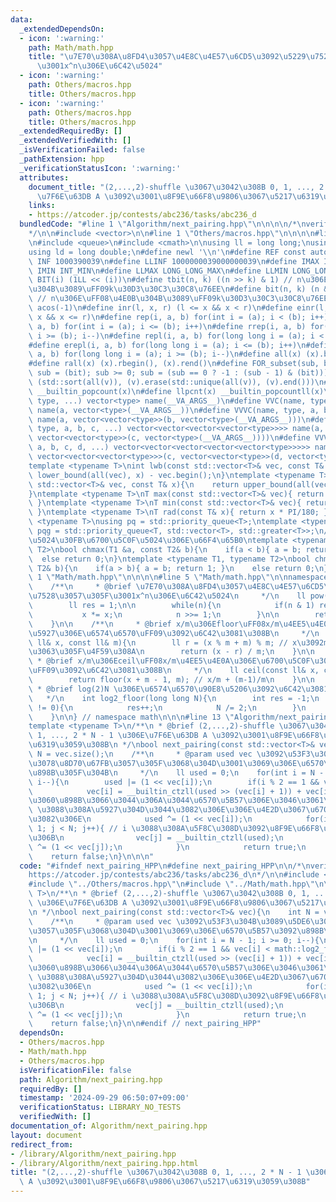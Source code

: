 ```yaml
---
data:
  _extendedDependsOn:
  - icon: ':warning:'
    path: Math/math.hpp
    title: "\u7E70\u308A\u8FD4\u3057\u4E8C\u4E57\u6CD5\u3092\u5229\u7528\u3057\u305F\
      \u3001x^n\u306E\u6C42\u5024"
  - icon: ':warning:'
    path: Others/macros.hpp
    title: Others/macros.hpp
  - icon: ':warning:'
    path: Others/macros.hpp
    title: Others/macros.hpp
  _extendedRequiredBy: []
  _extendedVerifiedWith: []
  _isVerificationFailed: false
  _pathExtension: hpp
  _verificationStatusIcon: ':warning:'
  attributes:
    document_title: "(2,...,2)-shuffle \u3067\u3042\u308B 0, 1, ..., 2 * N - 1 \u306E\
      \u7F6E\u63DB A \u3092\u3001\u8F9E\u66F8\u9806\u3067\u5217\u6319\u3059\u308B"
    links:
    - https://atcoder.jp/contests/abc236/tasks/abc236_d
  bundledCode: "#line 1 \"Algorithm/next_pairing.hpp\"\n\n\n\n/*\nverify\n\u30FBhttps://atcoder.jp/contests/abc236/tasks/abc236_d\n\
    */\n\n#include <vector>\n\n#line 1 \"Others/macros.hpp\"\n\n\n\n#line 5 \"Others/macros.hpp\"\
    \n#include <queue>\n#include <cmath>\n\nusing ll = long long;\nusing lll = __int128_t;\n\
    using ld = long double;\n#define newl '\\n'\n#define REF const auto&\n#define\
    \ INF 1000390039\n#define LLINF 1000000039000000039\n#define IMAX INT_MAX\n#define\
    \ IMIN INT_MIN\n#define LLMAX LONG_LONG_MAX\n#define LLMIN LONG_LONG_MIN\n#define\
    \ BIT(i) (1LL << (i))\n#define tbit(n, k) ((n >> k) & 1) // n\u306E\uFF08\u4E0A\
    \u304B\u3089\uFF09k\u30D3\u30C3\u30C8\u76EE\n#define bit(n, k) (n & (1LL << (k)))\
    \ // n\u306E\uFF08\u4E0B\u304B\u3089\uFF09k\u30D3\u30C3\u30C8\u76EE\n#define PI\
    \ acos(-1)\n#define inr(l, x, r) (l <= x && x < r)\n#define einr(l, x, r) (l <=\
    \ x && x <= r)\n#define rep(i, a, b) for(int i = (a); i < (b); i++)\n#define erep(i,\
    \ a, b) for(int i = (a); i <= (b); i++)\n#define rrep(i, a, b) for(int i = (a);\
    \ i >= (b); i--)\n#define repl(i, a, b) for(long long i = (a); i < (b); i++)\n\
    #define erepl(i, a, b) for(long long i = (a); i <= (b); i++)\n#define rrepl(i,\
    \ a, b) for(long long i = (a); i >= (b); i--)\n#define all(x) (x).begin(), (x).end()\n\
    #define rall(x) (x).rbegin(), (x).rend()\n#define FOR_subset(sub, bit) for (ll\
    \ sub = (bit); sub >= 0; sub = (sub == 0 ? -1 : (sub - 1) & (bit)))\n#define UNIQUE(v)\
    \ (std::sort(all(v)), (v).erase(std::unique(all(v)), (v).end()))\n#define pcnt(x)\
    \ __builtin_popcount(x)\n#define llpcnt(x) __builtin_popcountll(x)\n#define VC(name,\
    \ type, ...) vector<type> name(__VA_ARGS__)\n#define VVC(name, type, a, ...) vector<vector<type>>\
    \ name(a, vector<type>(__VA_ARGS__))\n#define VVVC(name, type, a, b, ...) vector<vector<vector<type>>>\
    \ name(a, vector<vector<type>>(b, vector<type>(__VA_ARGS__)))\n#define VVVVC(name,\
    \ type, a, b, c, ...) vector<vector<vector<vector<type>>>> name(a, vector<vector<vector<type>>>(b,\
    \ vector<vector<type>>(c, vector<type>(__VA_ARGS__))))\n#define VVVVVC(name, type,\
    \ a, b, c, d, ...) vector<vector<vector<vector<vector<type>>>>> name(a, vector<vector<vector<vector<type>>>>(b,\
    \ vector<vector<vector<type>>>(c, vector<vector<type>>(d, vector<type>(__VA_ARGS__)))));\n\
    template <typename T>\nint lwb(const std::vector<T>& vec, const T& x){\n    return\
    \ lower_bound(all(vec), x) - vec.begin();\n}\ntemplate <typename T>\nint upb(const\
    \ std::vector<T>& vec, const T& x){\n    return upper_bound(all(vec), x) - vec.begin();\n\
    }\ntemplate <typename T>\nT max(const std::vector<T>& vec){ return *max_element(all(vec));\
    \ }\ntemplate <typename T>\nT min(const std::vector<T>& vec){ return *min_element(all(vec));\
    \ }\ntemplate <typename T>\nT rad(const T& x){ return x * PI/180; }\ntemplate\
    \ <typename T>\nusing pq = std::priority_queue<T>;\ntemplate <typename T>\nusing\
    \ pqg = std::priority_queue<T, std::vector<T>, std::greater<T>>;\n// \u6700\u5927\
    \u5024\u30FB\u6700\u5C0F\u5024\u306E\u66F4\u65B0\ntemplate <typename T1, typename\
    \ T2>\nbool chmax(T1 &a, const T2& b){\n    if(a < b){ a = b; return 1; }\n  \
    \  else return 0;\n}\ntemplate <typename T1, typename T2>\nbool chmin(T1 &a, const\
    \ T2& b){\n    if(a > b){ a = b; return 1; }\n    else return 0;\n}\n\n\n#line\
    \ 1 \"Math/math.hpp\"\n\n\n\n#line 5 \"Math/math.hpp\"\n\nnamespace math {\n\n\
    \    /**\n     * @brief \u7E70\u308A\u8FD4\u3057\u4E8C\u4E57\u6CD5\u3092\u5229\
    \u7528\u3057\u305F\u3001x^n\u306E\u6C42\u5024\n     */\n    ll pow(ll x, ll n){\n\
    \        ll res = 1;\n\n        while(n){\n            if(n & 1) res *= x;\n \
    \           x *= x;\n            n >>= 1;\n        }\n\n        return res;\n\
    \    }\n\n    /**\n     * @brief x/m\u306Efloor\uFF08x/m\u4EE5\u4E0B\u306E\u6700\
    \u5927\u306E\u6574\u6570\uFF09\u3092\u6C42\u3081\u308B\n     */\n    ll floor(const\
    \ ll& x, const ll& m){\n        ll r = (x % m + m) % m; // x\u3092m\u3067\u5272\
    \u3063\u305F\u4F59\u308A\n        return (x - r) / m;\n    }\n\n    /**\n    \
    \ * @brief x/m\u306Eceil\uFF08x/m\u4EE5\u4E0A\u306E\u6700\u5C0F\u306E\u6574\u6570\
    \uFF09\u3092\u6C42\u3081\u308B\n     */\n    ll ceil(const ll& x, const ll& m){\n\
    \        return floor(x + m - 1, m); // x/m + (m-1)/m\n    }\n\n    /**\n    \
    \ * @brief log(2)N \u306E\u6574\u6570\u90E8\u5206\u3092\u6C42\u3081\u308B\n  \
    \   */\n    int log2_floor(long long N){\n        int res = -1;\n        while(N\
    \ != 0){\n            res++;\n            N /= 2;\n        }\n        return res;\n\
    \    }\n\n} // namespace math\n\n\n#line 13 \"Algorithm/next_pairing.hpp\"\n\n\
    template <typename T>\n/**\n * @brief (2,...,2)-shuffle \u3067\u3042\u308B 0,\
    \ 1, ..., 2 * N - 1 \u306E\u7F6E\u63DB A \u3092\u3001\u8F9E\u66F8\u9806\u3067\u5217\
    \u6319\u3059\u308B\n */\nbool next_pairing(const std::vector<T>& vec){\n    int\
    \ N = vec.size();\n    /**\n     * @param used vec \u3092\u53F3\u304B\u3089\u5DE6\
    \u3078\u8D70\u67FB\u3057\u305F\u3068\u304D\u3001\u3069\u306E\u6570\u5B57\u3092\
    \u898B\u305F\u304B\n     */\n    ll used = 0;\n    for(int i = N - 1; i >= 0;\
    \ i--){\n        used |= (1 << vec[i]);\n        if(i % 2 == 1 && vec[i] < math::log2_floor(used)){\n\
    \            vec[i] = __builtin_ctzll(used >> (vec[i] + 1)) + vec[i] + 1; // \u307E\
    \u3060\u898B\u3066\u3044\u306A\u3044\u6570\u5B57\u306E\u3046\u3061\u3001 vec[i]\
    \ \u3088\u308A\u5927\u304D\u3044\u3082\u306E\u306E\u4E2D\u3067\u6700\u5C0F\u306E\
    \u3082\u306E\n            used ^= (1 << vec[i]);\n            for(int j = i +\
    \ 1; j < N; j++){ // i \u3088\u308A\u5F8C\u308D\u3092\u8F9E\u66F8\u9806\u6700\u5C0F\
    \u306B\n                vec[j] = __builtin_ctzll(used);\n                used\
    \ ^= (1 << vec[j]);\n            }\n            return true;\n        }\n    }\n\
    \    return false;\n}\n\n\n"
  code: "#ifndef next_pairing_HPP\n#define next_pairing_HPP\n\n/*\nverify\n\u30FB\
    https://atcoder.jp/contests/abc236/tasks/abc236_d\n*/\n\n#include <vector>\n\n\
    #include \"../Others/macros.hpp\"\n#include \"../Math/math.hpp\"\n\ntemplate <typename\
    \ T>\n/**\n * @brief (2,...,2)-shuffle \u3067\u3042\u308B 0, 1, ..., 2 * N - 1\
    \ \u306E\u7F6E\u63DB A \u3092\u3001\u8F9E\u66F8\u9806\u3067\u5217\u6319\u3059\u308B\
    \n */\nbool next_pairing(const std::vector<T>& vec){\n    int N = vec.size();\n\
    \    /**\n     * @param used vec \u3092\u53F3\u304B\u3089\u5DE6\u3078\u8D70\u67FB\
    \u3057\u305F\u3068\u304D\u3001\u3069\u306E\u6570\u5B57\u3092\u898B\u305F\u304B\
    \n     */\n    ll used = 0;\n    for(int i = N - 1; i >= 0; i--){\n        used\
    \ |= (1 << vec[i]);\n        if(i % 2 == 1 && vec[i] < math::log2_floor(used)){\n\
    \            vec[i] = __builtin_ctzll(used >> (vec[i] + 1)) + vec[i] + 1; // \u307E\
    \u3060\u898B\u3066\u3044\u306A\u3044\u6570\u5B57\u306E\u3046\u3061\u3001 vec[i]\
    \ \u3088\u308A\u5927\u304D\u3044\u3082\u306E\u306E\u4E2D\u3067\u6700\u5C0F\u306E\
    \u3082\u306E\n            used ^= (1 << vec[i]);\n            for(int j = i +\
    \ 1; j < N; j++){ // i \u3088\u308A\u5F8C\u308D\u3092\u8F9E\u66F8\u9806\u6700\u5C0F\
    \u306B\n                vec[j] = __builtin_ctzll(used);\n                used\
    \ ^= (1 << vec[j]);\n            }\n            return true;\n        }\n    }\n\
    \    return false;\n}\n\n#endif // next_pairing_HPP"
  dependsOn:
  - Others/macros.hpp
  - Math/math.hpp
  - Others/macros.hpp
  isVerificationFile: false
  path: Algorithm/next_pairing.hpp
  requiredBy: []
  timestamp: '2024-09-29 06:50:07+09:00'
  verificationStatus: LIBRARY_NO_TESTS
  verifiedWith: []
documentation_of: Algorithm/next_pairing.hpp
layout: document
redirect_from:
- /library/Algorithm/next_pairing.hpp
- /library/Algorithm/next_pairing.hpp.html
title: "(2,...,2)-shuffle \u3067\u3042\u308B 0, 1, ..., 2 * N - 1 \u306E\u7F6E\u63DB\
  \ A \u3092\u3001\u8F9E\u66F8\u9806\u3067\u5217\u6319\u3059\u308B"
---
```

